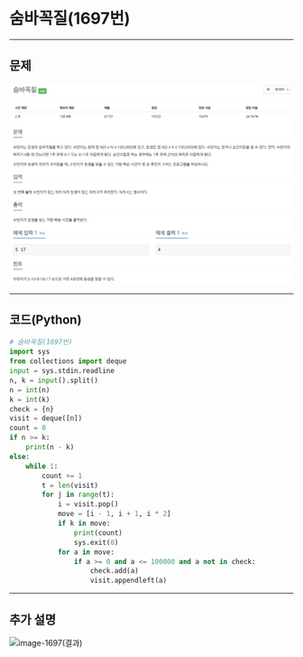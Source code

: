 # 숨바꼭질(1697번)

****

## 문제

![image-1697](/image_file/image-1697.png)

****

## 코드(Python)
```Python
# 숨바꼭질(1697번)
import sys
from collections import deque
input = sys.stdin.readline
n, k = input().split()
n = int(n)
k = int(k)
check = {n}
visit = deque([n])
count = 0
if n >= k:
    print(n - k)
else:
    while 1:
        count += 1
        t = len(visit)
        for j in range(t):
            i = visit.pop()
            move = [i - 1, i + 1, i * 2]
            if k in move:
                print(count)
                sys.exit(0)
            for a in move:
                if a >= 0 and a <= 100000 and a not in check:
                    check.add(a)
                    visit.appendleft(a)
```

****

## 추가 설명

![image-1697(결과)](/image_file/image-1697(결과).png)

